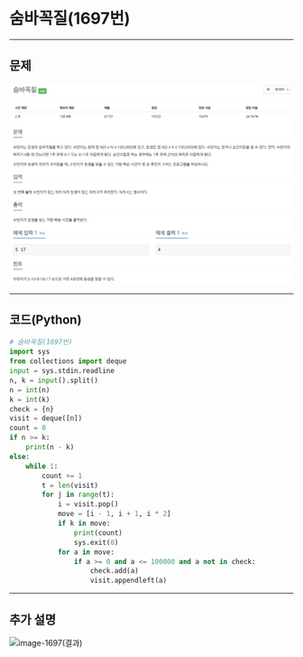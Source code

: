 # 숨바꼭질(1697번)

****

## 문제

![image-1697](/image_file/image-1697.png)

****

## 코드(Python)
```Python
# 숨바꼭질(1697번)
import sys
from collections import deque
input = sys.stdin.readline
n, k = input().split()
n = int(n)
k = int(k)
check = {n}
visit = deque([n])
count = 0
if n >= k:
    print(n - k)
else:
    while 1:
        count += 1
        t = len(visit)
        for j in range(t):
            i = visit.pop()
            move = [i - 1, i + 1, i * 2]
            if k in move:
                print(count)
                sys.exit(0)
            for a in move:
                if a >= 0 and a <= 100000 and a not in check:
                    check.add(a)
                    visit.appendleft(a)
```

****

## 추가 설명

![image-1697(결과)](/image_file/image-1697(결과).png)

